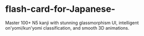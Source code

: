 # flash-card-for-Japanese-
Master 100+ N5 kanji with stunning glassmorphism UI, intelligent on'yomi/kun'yomi classification, and smooth 3D animations.
